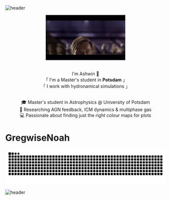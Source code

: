 ![header](https://capsule-render.vercel.app/api?type=waving&color=gradient&customColorList=19,21,24&height=300&section=header&text=Hello%There!&capsule%20render&fontSize=90&height=100&animation=fadeIn)

<!-- gif -->
<div align="center">
  <img src="https://github.com/GregwiseNoah/GregwiseNoah/blob/main/assets/obi.gif" alt="obi wan popping up" width="250">
</div>

<br>

<p> <div align="center">
        <!-- Intro --> 
        I'm Ashwin 👋 <br
        <samp> 
                「 I'm a Master's student in <b>Potsdam</b> 」
                <br>
                「 I work with hydronamical simulations 」
                <br>
                <br>
        </samp>
</div> </p>

<p align="center">
  🎓 Master's student in Astrophysics @ University of Potsdam <br>
  🔭 Researching AGN feedback, ICM dynamics & multiphase gas <br>
  💻 Passionate about finding just the right colour maps for plots
</p>

# GregwiseNoah

<picture>
  <source media="(prefers-color-scheme: dark)" srcset="https://raw.githubusercontent.com/GregwiseNoah/GregwiseNoah/output/github-contribution-grid-snake-dark.svg" />
  <source media="(prefers-color-scheme: light)" srcset="https://raw.githubusercontent.com/GregwiseNoah/GregwiseNoah/output/github-contribution-grid-snake.svg" />
  <img alt="github-snake" src="https://raw.githubusercontent.com/GregwiseNoah/GregwiseNoah/output/github-contribution-grid-snake.svg" />
</picture>

![header](https://capsule-render.vercel.app/api?type=waving&color=gradient&customColorList=19,21,24&height=300&section=footer&height=100&animation=fadeIn)
